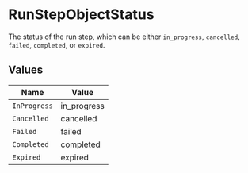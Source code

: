 # RunStepObjectStatus

The status of the run step, which can be either `in_progress`, `cancelled`, `failed`, `completed`, or `expired`.


## Values

| Name         | Value        |
| ------------ | ------------ |
| `InProgress` | in_progress  |
| `Cancelled`  | cancelled    |
| `Failed`     | failed       |
| `Completed`  | completed    |
| `Expired`    | expired      |